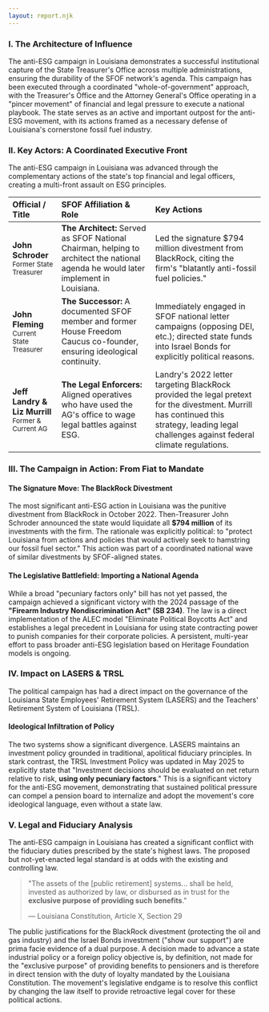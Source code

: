 ```yaml
---
layout: report.njk
---
```

### I. The Architecture of Influence

The anti-ESG campaign in Louisiana demonstrates a successful institutional capture of the State Treasurer's Office across multiple administrations, ensuring the durability of the SFOF network's agenda. This campaign has been executed through a coordinated "whole-of-government" approach, with the Treasurer's Office and the Attorney General's Office operating in a "pincer movement" of financial and legal pressure to execute a national playbook. The state serves as an active and important outpost for the anti-ESG movement, with its actions framed as a necessary defense of Louisiana's cornerstone fossil fuel industry.

### II. Key Actors: A Coordinated Executive Front

The anti-ESG campaign in Louisiana was advanced through the complementary actions of the state's top financial and legal officers, creating a multi-front assault on ESG principles.

| Official / Title | SFOF Affiliation & Role | Key Actions |
| :--- | :--- | :--- |
| **John Schroder**<br><span style="font-size: smaller;">Former State Treasurer</span> | **The Architect:** Served as SFOF National Chairman, helping to architect the national agenda he would later implement in Louisiana. | Led the signature $794 million divestment from BlackRock, citing the firm's "blatantly anti-fossil fuel policies." |
| **John Fleming**<br><span style="font-size: smaller;">Current State Treasurer</span> | **The Successor:** A documented SFOF member and former House Freedom Caucus co-founder, ensuring ideological continuity. | Immediately engaged in SFOF national letter campaigns (opposing DEI, etc.); directed state funds into Israel Bonds for explicitly political reasons. |
| **Jeff Landry & Liz Murrill**<br><span style="font-size: smaller;">Former & Current AG</span> | **The Legal Enforcers:** Aligned operatives who have used the AG's office to wage legal battles against ESG. | Landry's 2022 letter targeting BlackRock provided the legal pretext for the divestment. Murrill has continued this strategy, leading legal challenges against federal climate regulations. |

### III. The Campaign in Action: From Fiat to Mandate

#### The Signature Move: The BlackRock Divestment
The most significant anti-ESG action in Louisiana was the punitive divestment from BlackRock in October 2022. Then-Treasurer John Schroder announced the state would liquidate all **$794 million** of its investments with the firm. The rationale was explicitly political: to "protect Louisiana from actions and policies that would actively seek to hamstring our fossil fuel sector." This action was part of a coordinated national wave of similar divestments by SFOF-aligned states.

#### The Legislative Battlefield: Importing a National Agenda
While a broad "pecuniary factors only" bill has not yet passed, the campaign achieved a significant victory with the 2024 passage of the **"Firearm Industry Nondiscrimination Act" (SB 234)**. The law is a direct implementation of the ALEC model "Eliminate Political Boycotts Act" and establishes a legal precedent in Louisiana for using state contracting power to punish companies for their corporate policies. A persistent, multi-year effort to pass broader anti-ESG legislation based on Heritage Foundation models is ongoing.

### IV. Impact on LASERS & TRSL

The political campaign has had a direct impact on the governance of the Louisiana State Employees' Retirement System (LASERS) and the Teachers' Retirement System of Louisiana (TRSL).

#### Ideological Infiltration of Policy
The two systems show a significant divergence. LASERS maintains an investment policy grounded in traditional, apolitical fiduciary principles. In stark contrast, the TRSL Investment Policy was updated in May 2025 to explicitly state that "Investment decisions should be evaluated on net return relative to risk, **using only pecuniary factors**." This is a significant victory for the anti-ESG movement, demonstrating that sustained political pressure can compel a pension board to internalize and adopt the movement's core ideological language, even without a state law.

### V. Legal and Fiduciary Analysis

The anti-ESG campaign in Louisiana has created a significant conflict with the fiduciary duties prescribed by the state's highest laws. The proposed but not-yet-enacted legal standard is at odds with the existing and controlling law.

> "The assets of the [public retirement] systems... shall be held, invested as authorized by law, or disbursed as in trust for the **exclusive purpose of providing such benefits**."
>
> — Louisiana Constitution, Article X, Section 29

The public justifications for the BlackRock divestment (protecting the oil and gas industry) and the Israel Bonds investment ("show our support") are prima facie evidence of a dual purpose. A decision made to advance a state industrial policy or a foreign policy objective is, by definition, not made for the "exclusive purpose" of providing benefits to pensioners and is therefore in direct tension with the duty of loyalty mandated by the Louisiana Constitution. The movement's legislative endgame is to resolve this conflict by changing the law itself to provide retroactive legal cover for these political actions.
